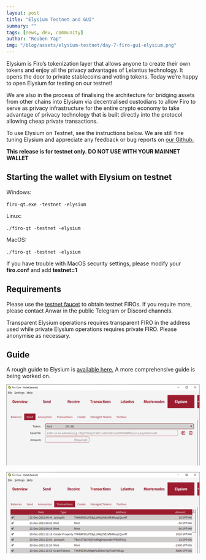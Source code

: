 ```yaml
---
layout: post
title: "Elysium Testnet and GUI"
summary: ""
tags: [news, dev, community]
author: "Reuben Yap"
img: "/blog/assets/elysium-testnet/day-7-firo-gui-elysium.png"
---
```


Elysium is Firo’s tokenization layer that allows anyone to create their own tokens and enjoy all the privacy advantages of Lelantus technology. It opens the door to private stablecoins and voting tokens. Today we’re happy to open Elysium for testing on our testnet!

We are also in the process of finalising the architecture for bridging assets from other chains into Elysium via decentralised custodians to allow Firo to serve as privacy infrastructure for the entire crypto economy to take advantage of privacy technology that is built directly into the protocol allowing cheap private transactions.

To use Elysium on Testnet, see the instructions below. We are still fine tuning Elysium and appreciate any feedback or bug reports on [our Github.](https://github.com/firoorg/firo/issues)

**This release is for testnet only. DO NOT USE WITH YOUR MAINNET WALLET**

## Starting the wallet with Elysium on testnet

Windows:

`firo-qt.exe -testnet -elysium`

Linux:

`./firo-qt -testnet -elysium`

MacOS:

`./firo-qt -testnet -elysium`

If you have trouble with MacOS security settings, please modify your **firo.conf** and add **testnet=1**

## Requirements

Please use the [testnet faucet](https://testexplorer.firo.org/faucet) to obtain testnet FIROs. If you require more, please contact Anwar in the public Telegram or Discord channels.

Transparent Elysium operations requires transparent FIRO in the address used while private Elysium operations requires private FIRO. Please anonymise as necessary.

## Guide

A rough guide to Elysium is [available here.](https://gist.github.com/sproxet/a39e152fdbc4e7d552d09bdbba881ad5) A more comprehensive guide is being worked on.

![](/blog/assets/elysium-testnet/elysium-testnet-01.png)

![](/blog/assets/elysium-testnet/elysium-testnet-02.png)
